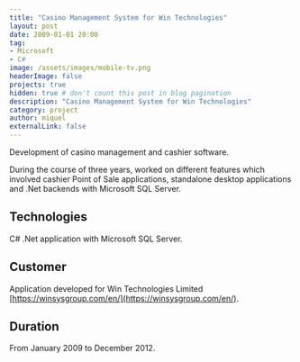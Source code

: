 ```yaml
---
title: "Casino Management System for Win Technologies"
layout: post
date: 2009-01-01 20:00
tag:
- Microsoft
- C#
image: /assets/images/mobile-tv.png
headerImage: false
projects: true
hidden: true # don't count this post in blog pagination
description: "Casino Management System for Win Technologies"
category: project
author: miquel
externalLink: false
---
```


Development of casino management and cashier software.

During the course of three years, worked on different features which involved
cashier Point of Sale applications, standalone desktop applications and .Net
backends with Microsoft SQL Server.

## Technologies

C# .Net application with Microsoft SQL Server.

## Customer

Application developed for Win Technologies Limited [https://winsysgroup.com/en/](https://winsysgroup.com/en/).

## Duration

From January 2009 to December 2012.

